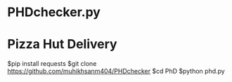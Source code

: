 # PHDchecker.py

# Pizza Hut Delivery

$pip install requests
$git clone https://github.com/muhikhsanm404/PHDchecker
$cd PhD
$python phd.py
